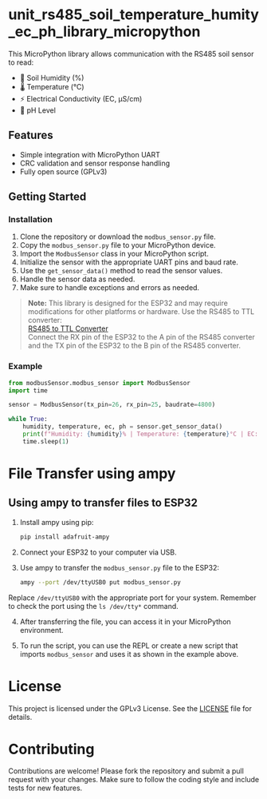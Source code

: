 # unit_rs485_soil_temperature_humity_ec_ph_library_micropython

This MicroPython library allows communication with the RS485 soil sensor to read:

- 🌱 Soil Humidity (%)
- 🌡️ Temperature (°C)
- ⚡ Electrical Conductivity (EC, µS/cm)
- 🧪 pH Level

## Features

- Simple integration with MicroPython UART
- CRC validation and sensor response handling
- Fully open source (GPLv3)

## Getting Started

### Installation

1. Clone the repository or download the `modbus_sensor.py` file.
2. Copy the `modbus_sensor.py` file to your MicroPython device.
3. Import the `ModbusSensor` class in your MicroPython script.
4. Initialize the sensor with the appropriate UART pins and baud rate.
5. Use the `get_sensor_data()` method to read the sensor values.
6. Handle the sensor data as needed.
7. Make sure to handle exceptions and errors as needed.

> **Note:** This library is designed for the ESP32 and may require modifications for other platforms or hardware. Use the RS485 to TTL converter:  
> [RS485 to TTL Converter](https://uelectronics.com/producto/convertidor-de-senal-ttl-a-rs485/)  
> Connect the RX pin of the ESP32 to the A pin of the RS485 converter and the TX pin of the ESP32 to the B pin of the RS485 converter.

### Example

```python
from modbusSensor.modbus_sensor import ModbusSensor
import time

sensor = ModbusSensor(tx_pin=26, rx_pin=25, baudrate=4800)

while True:
    humidity, temperature, ec, ph = sensor.get_sensor_data()
    print(f"Humidity: {humidity}% | Temperature: {temperature}°C | EC: {ec} µS/cm | pH: {ph}")
    time.sleep(1)
```

# File Transfer using ampy 
## Using ampy to transfer files to ESP32

1. Install ampy using pip:
   ```bash
   pip install adafruit-ampy
   ```
2. Connect your ESP32 to your computer via USB.

3. Use ampy to transfer the `modbus_sensor.py` file to the ESP32:
   ```bash
   ampy --port /dev/ttyUSB0 put modbus_sensor.py
   ```

Replace `/dev/ttyUSB0` with the appropriate port for your system. Remember to check the port using the `ls /dev/tty*` command.

4. After transferring the file, you can access it in your MicroPython environment.

5. To run the script, you can use the REPL or create a new script that imports `modbus_sensor` and uses it as shown in the example above.

# License

This project is licensed under the GPLv3 License. See the [LICENSE](LICENSE) file for details.

# Contributing

Contributions are welcome! Please fork the repository and submit a pull request with your changes. Make sure to follow the coding style and include tests for new features.